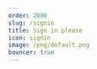 ```yaml
---
order: 2000
slug: /signin
title: Sign in please
icon: signin
image: /png/default.png
bouncer: true
---
```

